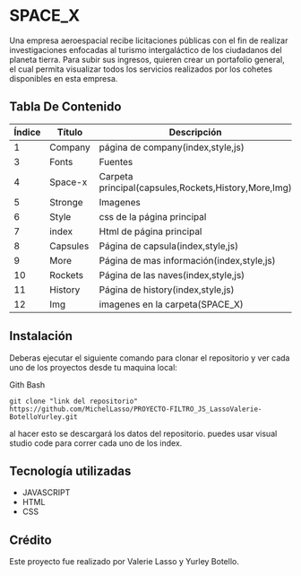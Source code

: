 # SPACE_X

Una empresa aeroespacial recibe licitaciones públicas con el fin de realizar investigaciones enfocadas al turismo intergaláctico de los ciudadanos del planeta tierra.
Para subir sus ingresos, quieren crear un portafolio general, el cual permita visualizar todos los servicios realizados por los cohetes disponibles en esta empresa.

## Tabla De Contenido
| Índice | Título |Descripción|
|--|------|------|
| 1 | Company| página de company(index,style,js) |
| 3 | Fonts | Fuentes|
| 4 | Space-x| Carpeta principal(capsules,Rockets,History,More,Img)|
| 5 | Stronge|Imagenes |
| 6 | Style | css de la página principal|
| 7 | index|Html de página principal |
| 8 | Capsules| Página de capsula(index,style,js)|
| 9 | More| Página de mas información(index,style,js)|
| 10 | Rockets|Página de las naves(index,style,js) |
| 11 | History|Página de history(index,style,js) |
| 12 | Img| imagenes en la carpeta(SPACE_X)|



## Instalación

Deberas ejecutar el siguiente comando para clonar el repositorio y ver cada uno de los proyectos  desde tu maquina local:
 
Gith Bash

~~~ 
git clone "link del repositorio" https://github.com/MichelLasso/PROYECTO-FILTRO_JS_LassoValerie-BotelloYurley.git
~~~
al hacer esto se descargará  los datos del repositorio. puedes usar visual studio code para correr cada uno de los index.


## Tecnología utilizadas

+ JAVASCRIPT
+ HTML
+ CSS

## Crédito 
Este proyecto fue realizado por Valerie Lasso y Yurley Botello.
